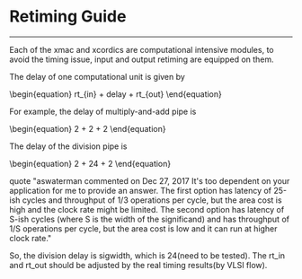 

# Retiming Guide

---

Each of the xmac and xcordics are computational intensive modules, to avoid the timing issue, input and output retiming are equipped on them.

The delay of one computational unit is given by 

\begin{equation}
rt_{in} + delay + rt_{out}
\end{equation}

For example, the delay of multiply-and-add pipe is 

\begin{equation}
2 + 2 + 2
\end{equation}

The delay of the division pipe is 

\begin{equation}
2 + 24 + 2
\end{equation}

quote "aswaterman commented on Dec 27, 2017
It's too dependent on your application for me to provide an answer. The first option has latency of 25-ish cycles and throughput of 1/3 operations per cycle, but the area cost is high and the clock rate might be limited. The second option has latency of S-ish cycles (where S is the width of the significand) and has throughput of 1/S operations per cycle, but the area cost is low and it can run at higher clock rate."

So, the division delay is sigwidth, which is 24(need to be tested). The rt_in and rt_out should be adjusted by the real timing results(by VLSI flow).



